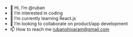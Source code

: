 - 👋 Hi, I’m @ruban
- 👀 I’m interested in coding
- 🌱 I’m currently learning React.js
- 💞️ I’m looking to collaborate on product/app development
- 📫 How to reach me rubanshivaram@gmail.com

<!---
rubanshivaram/rubanshivaram is a ✨ special ✨ repository because its `README.md` (this file) appears on your GitHub profile.
You can click the Preview link to take a look at your changes.
--->
